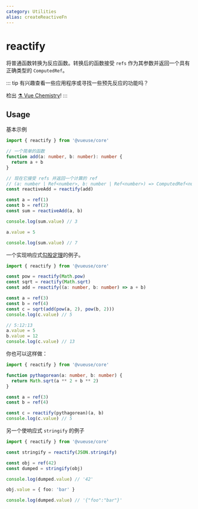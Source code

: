 ```yaml
---
category: Utilities
alias: createReactiveFn
---
```


# reactify

将普通函数转换为反应函数。转换后的函数接受 `refs` 作为其参数并返回一个具有正确类型的 `ComputedRef`。

::: tip
有兴趣查看一些应用程序或寻找一些预先反应的功能吗？

检出 [⚗️ Vue Chemistry](https://github.com/antfu/vue-chemistry)!
:::

## Usage

基本示例

```ts
import { reactify } from '@vueuse/core'

// 一个简单的函数
function add(a: number, b: number): number {
  return a + b
}

// 现在它接受 refs 并返回一个计算的 ref
// (a: number | Ref<number>, b: number | Ref<number>) => ComputedRef<number>
const reactiveAdd = reactify(add)

const a = ref(1)
const b = ref(2)
const sum = reactiveAdd(a, b)

console.log(sum.value) // 3

a.value = 5

console.log(sum.value) // 7
```

一个实现响应式[勾股定理](https://en.wikipedia.org/wiki/Pythagorean_theorem)的例子。

```ts
import { reactify } from '@vueuse/core'

const pow = reactify(Math.pow)
const sqrt = reactify(Math.sqrt)
const add = reactify((a: number, b: number) => a + b)

const a = ref(3)
const b = ref(4)
const c = sqrt(add(pow(a, 2), pow(b, 2)))
console.log(c.value) // 5

// 5:12:13
a.value = 5
b.value = 12
console.log(c.value) // 13
```

你也可以这样做：

```ts
import { reactify } from '@vueuse/core'

function pythagorean(a: number, b: number) {
  return Math.sqrt(a ** 2 + b ** 2)
}

const a = ref(3)
const b = ref(4)

const c = reactify(pythagorean)(a, b)
console.log(c.value) // 5
```

另一个使响应式 `stringify` 的例子

```ts
import { reactify } from '@vueuse/core'

const stringify = reactify(JSON.stringify)

const obj = ref(42)
const dumped = stringify(obj)

console.log(dumped.value) // '42'

obj.value = { foo: 'bar' }

console.log(dumped.value) // '{"foo":"bar"}'
```
